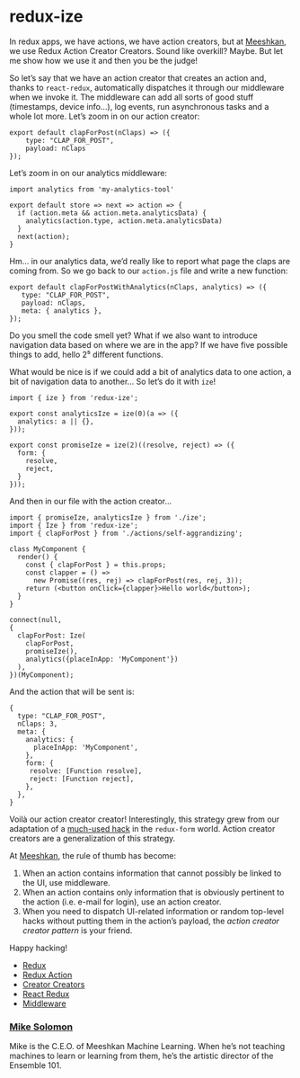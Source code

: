# redux-ize

In redux apps, we have actions, we have action creators, but at
[Meeshkan](https://meeshkan.com/), we use Redux Action Creator Creators. Sound
like overkill? Maybe. But let me show how we use it and then you be the judge!

So let’s say that we have an action creator that creates an action and, thanks
to `react-redux`, automatically dispatches it through our middleware when we
invoke it. The middleware can add all sorts of good stuff (timestamps, device
info…), log events, run asynchronous tasks and a whole lot more. Let’s zoom in
on our action creator:

    export default clapForPost(nClaps) => ({
        type: "CLAP_FOR_POST",
        payload: nClaps
    });

Let’s zoom in on our analytics middleware:

    import analytics from 'my-analytics-tool'

    export default store => next => action => {
      if (action.meta && action.meta.analyticsData) {
        analytics(action.type, action.meta.analyticsData)
      }
      next(action);
    }

Hm… in our analytics data, we’d really like to report what page the claps are
coming from. So we go back to our `action.js` file and write a new function:

    export default clapForPostWithAnalytics(nClaps, analytics) => ({
       type: "CLAP_FOR_POST",
       payload: nClaps,
       meta: { analytics },
    });

Do you smell the code smell yet? What if we also want to introduce navigation
data based on where we are in the app? If we have five possible things to add,
hello 2⁵ different functions.

What would be nice is if we could add a bit of analytics data to one action, a
bit of navigation data to another… So let’s do it with `ize`!

    import { ize } from 'redux-ize';

    export const analyticsIze = ize(0)(a => ({
      analytics: a || {},
    }));

    export const promiseIze = ize(2)((resolve, reject) => ({
      form: {
        resolve,
        reject,
      }
    }));

And then in our file with the action creator…

    import { promiseIze, analyticsIze } from './ize';
    import { Ize } from 'redux-ize';
    import { clapForPost } from './actions/self-aggrandizing';

    class MyComponent {
      render() {
        const { clapForPost } = this.props;
        const clapper = () =>
          new Promise((res, rej) => clapForPost(res, rej, 3));
        return (<button onClick={clapper}>Hello world</button>);
      }
    }

    connect(null,
    {
      clapForPost: Ize(
        clapForPost,
        promiseIze(),
        analytics({placeInApp: 'MyComponent'})
      ),
    })(MyComponent);

And the action that will be sent is:

    {
      type: "CLAP_FOR_POST",
      nClaps: 3,
      meta: {
        analytics: {
          placeInApp: 'MyComponent',
        },
        form: {
         resolve: [Function resolve],
         reject: [Function reject],
        },
      },
    }

Voilà our action creator creator! Interestingly, this strategy grew from our
adaptation of a [much-used
hack](https://github.com/redux-saga/redux-saga/issues/161#issuecomment-191312502)
in the `redux-form` world. Action creator creators are a generalization of this
strategy.

At [Meeshkan](https://meeshkan.com/), the rule of thumb has become:

1.  When an action contains information that cannot possibly be linked to the UI,
use middleware.
1.  When an action contains only information that is obviously pertinent to the
action (i.e. e-mail for login), use an action creator.
1.  When you need to dispatch UI-related information or random top-level hacks
without putting them in the action’s payload, the *action creator creator
pattern* is your friend.

Happy hacking!

* [Redux](https://hackernoon.com/tagged/redux?source=post)
* [Redux Action](https://hackernoon.com/tagged/redux-action?source=post)
* [Creator Creators](https://hackernoon.com/tagged/creator-creators?source=post)
* [React Redux](https://hackernoon.com/tagged/react-redux?source=post)
* [Middleware](https://hackernoon.com/tagged/middleware?source=post)

### [Mike Solomon](https://hackernoon.com/@meeshkan)

Mike is the C.E.O. of Meeshkan Machine Learning. When he’s not teaching machines
to learn or learning from them, he’s the artistic director of the Ensemble 101.
